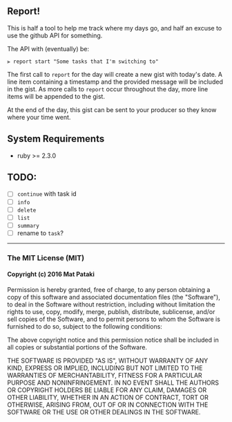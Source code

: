 ## Report!

This is half a tool to help me track where my days go, and half an excuse to use the github API for something.

The API with (eventually) be:
```shell
⫸ report start "Some tasks that I'm switching to"
```
The first call to `report` for the day will create a new gist with today's date. A line item containing a timestamp and the provided message will be included in the gist. As more calls to `report` occur throughout the day, more line items will be appended to the gist.

At the end of the day, this gist can be sent to your producer so they know where your time went.

## System Requirements

- ruby >= 2.3.0

## TODO:

- [ ] `continue` with task id
- [ ] `info`
- [ ] `delete`
- [ ] `list`
- [ ] `summary`
- [ ] rename to `task`?

--------------------

### The MIT License (MIT)
#### Copyright (c) 2016 Mat Pataki

Permission is hereby granted, free of charge, to any person obtaining a copy of this software and associated documentation files (the "Software"), to deal in the Software without restriction, including without limitation the rights to use, copy, modify, merge, publish, distribute, sublicense, and/or sell copies of the Software, and to permit persons to whom the Software is furnished to do so, subject to the following conditions:

The above copyright notice and this permission notice shall be included in all copies or substantial portions of the Software.

THE SOFTWARE IS PROVIDED "AS IS", WITHOUT WARRANTY OF ANY KIND, EXPRESS OR IMPLIED, INCLUDING BUT NOT LIMITED TO THE WARRANTIES OF MERCHANTABILITY, FITNESS FOR A PARTICULAR PURPOSE AND NONINFRINGEMENT. IN NO EVENT SHALL THE AUTHORS OR COPYRIGHT HOLDERS BE LIABLE FOR ANY CLAIM, DAMAGES OR OTHER LIABILITY, WHETHER IN AN ACTION OF CONTRACT, TORT OR OTHERWISE, ARISING FROM, OUT OF OR IN CONNECTION WITH THE SOFTWARE OR THE USE OR OTHER DEALINGS IN THE SOFTWARE.
